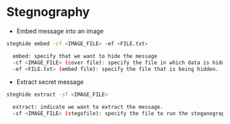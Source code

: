 
# Stegnography

- Embed message into an image
```bash
steghide embed -cf <IMAGE_FILE> -ef <FILE.txt>

  embed: specify that we want to hide the message
  -cf <IMAGE_FILE> (cover file): specify the file in which data is hidden.
  -ef <FILE.txt> (embed file): specify the file that is being hidden.
```

- Extract secret message
```bash
steghide extract -sf <IMAGE_FILE>

  extract: indicate we want to extract the message.
  -sf <IMAGE_FILE> (stegofile): specify the file to run the steganography 
```
